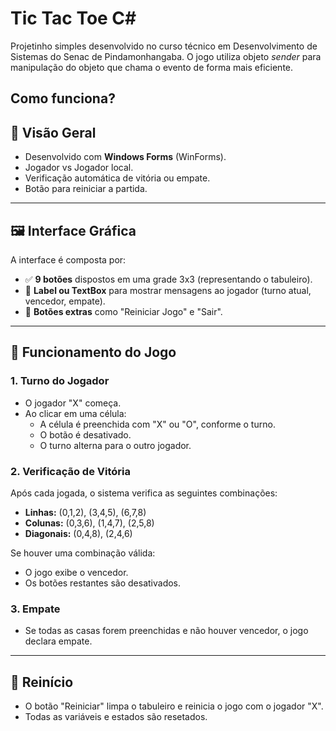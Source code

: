 
# Tic Tac Toe C#

Projetinho simples desenvolvido no curso técnico em Desenvolvimento de Sistemas do Senac de Pindamonhangaba. O jogo utiliza objeto _sender_ para manipulação do objeto que chama o evento de forma mais eficiente.




## Como funciona?
## 🧩 Visão Geral

- Desenvolvido com **Windows Forms** (WinForms).
- Jogador vs Jogador local.
- Verificação automática de vitória ou empate.
- Botão para reiniciar a partida.

---

## 🖼️ Interface Gráfica

A interface é composta por:

- ✅ **9 botões** dispostos em uma grade 3x3 (representando o tabuleiro).
- 🧾 **Label ou TextBox** para mostrar mensagens ao jogador (turno atual, vencedor, empate).
- 🔁 **Botões extras** como "Reiniciar Jogo" e "Sair".

---

## 🧠 Funcionamento do Jogo

### 1. Turno do Jogador

- O jogador "X" começa.
- Ao clicar em uma célula:
  - A célula é preenchida com "X" ou "O", conforme o turno.
  - O botão é desativado.
  - O turno alterna para o outro jogador.

### 2. Verificação de Vitória

Após cada jogada, o sistema verifica as seguintes combinações:

- **Linhas:** (0,1,2), (3,4,5), (6,7,8)
- **Colunas:** (0,3,6), (1,4,7), (2,5,8)
- **Diagonais:** (0,4,8), (2,4,6)

Se houver uma combinação válida:
- O jogo exibe o vencedor.
- Os botões restantes são desativados.

### 3. Empate

- Se todas as casas forem preenchidas e não houver vencedor, o jogo declara empate.

---

## 🔄 Reinício

- O botão "Reiniciar" limpa o tabuleiro e reinicia o jogo com o jogador "X".
- Todas as variáveis e estados são resetados.